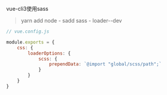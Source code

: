 vue-cli3使用sass

> yarn add node - sadd sass - loader--dev

``` javascript
// vue.config.js

module.exports = {
    css: {
        loaderOptions: {
            scss: {
                prependData: `@import "global/scss/path";` 
            }
        }
    }
}
```

